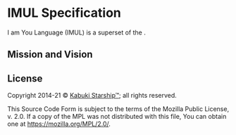 # IMUL Specification

I am You Language (IMUL) is a superset of the .

## Mission and Vision



## License

Copyright 2014-21 © [Kabuki Starship™](https://kabukistarship.com); all rights reserved.

This Source Code Form is subject to the terms of the Mozilla Public License, v. 2.0. If a copy of the MPL was not distributed with this file, You can obtain one at <https://mozilla.org/MPL/2.0/>.

